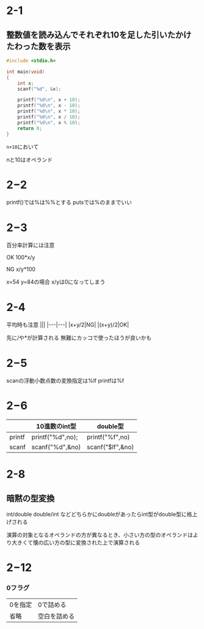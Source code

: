 # 2-1
## 整数値を読み込んでそれぞれ10を足した引いたかけたわった数を表示
```c
#include <stdio.h>

int main(void)
{
    int x;
    scanf("%d", &x);

    printf("%d\n", x + 10);
    printf("%d\n", x - 10);
    printf("%d\n", x * 10);
    printf("%d\n", x / 10);
    printf("%d\n", x % 10);
    return 0;
}
```

`n+10`において

nと10はオペランド

# 2−2

printf()では%は%%とする
putsでは%のままでいい
# 2−3

百分率計算には注意

OK 100*x/y

NG x/y*100

x=54
y=84の場合
x/yは0になってしまう

# 2-4

平均時も注意
|||
|---|---|
|x+y/2|NG|
|(x+y)/2|OK|

先に/や*が計算される
 無難にカッコで使ったほうが良いかも
 # 2−5
scanの浮動小数点数の変換指定は%lf
printfは%f
# 2−6
||10進数のint型|double型|
|---|---|---|
|printf|printf("%d",no);|printf("%f",no)|
|scanf|scanf("%d",&no)|scanf("$lf",&no)|
# 2-8
## 暗黙の型変換

int/double
double/int
などどちらかにdoubleがあったらint型がdouble型に格上げされる

演算の対象となるオペランドの方が異なるとき、小さい方の型のオペランドはより大きくて懐の広い方の型に変換された上で演算される

# 2−12
### 0フラグ
|||
|---|---|
|0を指定|0で詰める|
|省略|空白を詰める|
   
